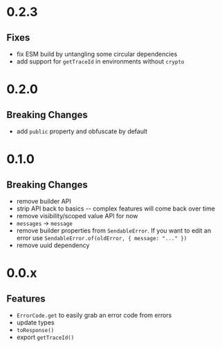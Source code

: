 # 0.2.3

## Fixes

- fix ESM build by untangling some circular dependencies
- add support for `getTraceId` in environments without `crypto`

# 0.2.0

## Breaking Changes

- add `public` property and obfuscate by default

# 0.1.0

## Breaking Changes

- remove builder API
- strip API back to basics -- complex features will come back over time
- remove visibility/scoped value API for now
- `messages` -> `message`
- remove builder properties from `SendableError`. If you want to edit an error use `SendableError.of(oldError, { message: "..." })`
- remove uuid dependency

# 0.0.x

## Features

- `ErrorCode.get` to easily grab an error code from errors
- update types
- `toResponse()`
- export `getTraceId()`
